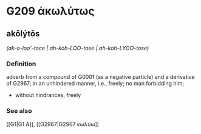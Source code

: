 # G209 ἀκωλύτως

## akōlýtōs

_(ak-o-loo'-toce | ah-koh-LOO-tose | ah-koh-LYOO-tose)_

### Definition

adverb from a compound of G0001 (as a negative particle) and a derivative of G2967; in an unhindered manner, i.e., freely; no man forbidding him; 

- without hindrances, freely

### See also

[[G1|G1 Α]], [[G2967|G2967 κωλύω]]
